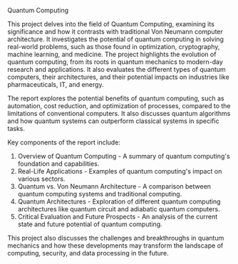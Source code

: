Quantum Computing

This project delves into the field of Quantum Computing, examining its significance and how it contrasts with traditional Von Neumann computer architecture. It investigates the potential of quantum computing in solving real-world problems, such as those found in optimization, cryptography, machine learning, and medicine. The project highlights the evolution of quantum computing, from its roots in quantum mechanics to modern-day research and applications. It also evaluates the different types of quantum computers, their architectures, and their potential impacts on industries like pharmaceuticals, IT, and energy.

The report explores the potential benefits of quantum computing, such as automation, cost reduction, and optimization of processes, compared to the limitations of conventional computers. It also discusses quantum algorithms and how quantum systems can outperform classical systems in specific tasks.

Key components of the report include:

1.	Overview of Quantum Computing - A summary of quantum computing's foundation and capabilities.
2.	Real-Life Applications - Examples of quantum computing's impact on various sectors.
3.	Quantum vs. Von Neumann Architecture - A comparison between quantum computing systems and traditional computing.
4.	Quantum Architectures - Exploration of different quantum computing architectures like quantum circuit and adiabatic quantum computers.
5.	Critical Evaluation and Future Prospects - An analysis of the current state and future potential of quantum computing.

This project also discusses the challenges and breakthroughs in quantum mechanics and how these developments may transform the landscape of computing, security, and data processing in the future.
